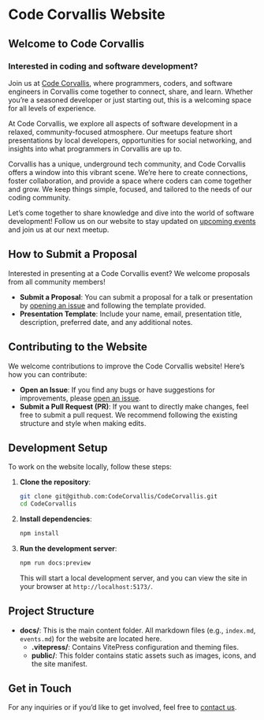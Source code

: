 # Code Corvallis Website

## Welcome to Code Corvallis

### Interested in coding and software development?
Join us at [Code Corvallis](https://codecorvallis.com), where programmers, coders, and software engineers in Corvallis come together to connect, share, and learn. Whether you’re a seasoned developer or just starting out, this is a welcoming space for all levels of experience.

At Code Corvallis, we explore all aspects of software development in a relaxed, community-focused atmosphere. Our meetups feature short presentations by local developers, opportunities for social networking, and insights into what programmers in Corvallis are up to.

Corvallis has a unique, underground tech community, and Code Corvallis offers a window into this vibrant scene. We’re here to create connections, foster collaboration, and provide a space where coders can come together and grow. We keep things simple, focused, and tailored to the needs of our coding community.

Let’s come together to share knowledge and dive into the world of software development! Follow us on our website to stay updated on [upcoming events](https://codecorvallis.com/events) and join us at our next meetup.

## How to Submit a Proposal

Interested in presenting at a Code Corvallis event? We welcome proposals from all community members!

- **Submit a Proposal**: You can submit a proposal for a talk or presentation by [opening an issue](https://github.com/CodeCorvallis/CodeCorvallis/issues/new?template=proposal.md) and following the template provided.
- **Presentation Template**: Include your name, email, presentation title, description, preferred date, and any additional notes.

## Contributing to the Website

We welcome contributions to improve the Code Corvallis website! Here’s how you can contribute:

- **Open an Issue**: If you find any bugs or have suggestions for improvements, please [open an issue](https://github.com/CodeCorvallis/CodeCorvallis/issues).
- **Submit a Pull Request (PR)**: If you want to directly make changes, feel free to submit a pull request. We recommend following the existing structure and style when making edits.

## Development Setup

To work on the website locally, follow these steps:

1. **Clone the repository**:
   ```bash
   git clone git@github.com:CodeCorvallis/CodeCorvallis.git
   cd CodeCorvallis
   ```

2. **Install dependencies**:
   ```bash
   npm install
   ```

3. **Run the development server**:
   ```bash
   npm run docs:preview
   ```
   This will start a local development server, and you can view the site in your browser at `http://localhost:5173/`.


## Project Structure

- **docs/**: This is the main content folder. All markdown files (e.g., `index.md`, `events.md`) for the website are located here.
  - **.vitepress/**: Contains VitePress configuration and theming files.
  - **public/**: This folder contains static assets such as images, icons, and the site manifest.

## Get in Touch

For any inquiries or if you’d like to get involved, feel free to [contact us](mailto:info@codecorvallis.com).
